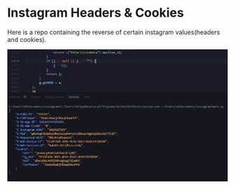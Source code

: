 # Instagram Headers & Cookies

Here is a repo containing the reverse of certain instagram values ​​(headers and cookies).

<img src="image.png" />